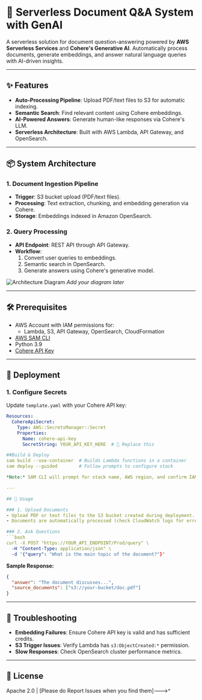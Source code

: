 # 🚀 Serverless Document Q&A System with GenAI

A serverless solution for document question-answering powered by **AWS Serverless Services** and **Cohere's Generative AI**. Automatically process documents, generate embeddings, and answer natural language queries with AI-driven insights.

---

## ✨ Features

- **Auto-Processing Pipeline**: Upload PDF/text files to S3 for automatic indexing.
- **Semantic Search**: Find relevant content using Cohere embeddings.
- **AI-Powered Answers**: Generate human-like responses via Cohere's LLM.
- **Serverless Architecture**: Built with AWS Lambda, API Gateway, and OpenSearch.

---

## 📦 System Architecture

### 1. Document Ingestion Pipeline
- **Trigger**: S3 bucket upload (PDF/text files).
- **Processing**: Text extraction, chunking, and embedding generation via Cohere.
- **Storage**: Embeddings indexed in Amazon OpenSearch.

### 2. Query Processing
- **API Endpoint**: REST API through API Gateway.
- **Workflow**: 
  1. Convert user queries to embeddings.
  2. Semantic search in OpenSearch.
  3. Generate answers using Cohere's generative model.

![Architecture Diagram](https://via.placeholder.com/600x300?text=Architecture+Diagram+Here) *Add your diagram later*

---

## 🛠️ Prerequisites

- AWS Account with IAM permissions for:
  - Lambda, S3, API Gateway, OpenSearch, CloudFormation
- [AWS SAM CLI](https://docs.aws.amazon.com/serverless-application-model/latest/developerguide/install-sam-cli.html)
- Python 3.9
- [Cohere API Key](https://dashboard.cohere.com/api-keys)

---

## 🚀 Deployment

### 1. Configure Secrets
Update `template.yaml` with your Cohere API key:
```yaml
Resources:
  CohereApiSecret:
    Type: AWS::SecretsManager::Secret
    Properties:
      Name: cohere-api-key
      SecretString: YOUR_API_KEY_HERE  # 🔑 Replace this

##Build & Deploy
sam build --use-container  # Builds Lambda functions in a container
sam deploy --guided        # Follow prompts to configure stack

*Note:* SAM CLI will prompt for stack name, AWS region, and confirm IAM role changes.

---

## 📖 Usage

### 1. Upload Documents
- Upload PDF or text files to the S3 bucket created during deployment.
- Documents are automatically processed (check CloudWatch logs for errors).

### 2. Ask Questions
```bash
curl -X POST "https://YOUR_API_ENDPOINT/Prod/query" \
  -H "Content-Type: application/json" \
  -d '{"query": "What is the main topic of the document?"}'
```

**Sample Response:**
```json
{
  "answer": "The document discusses...",
  "source_documents": ["s3://your-bucket/doc.pdf"]
}
```

---

## 🔧 Troubleshooting

- **Embedding Failures**: Ensure Cohere API key is valid and has sufficient credits.
- **S3 Trigger Issues**: Verify Lambda has `s3:ObjectCreated:*` permission.
- **Slow Responses**: Check OpenSearch cluster performance metrics.

---

## 📜 License

Apache 2.0 | [Please do Report Issues when you find them]--->^